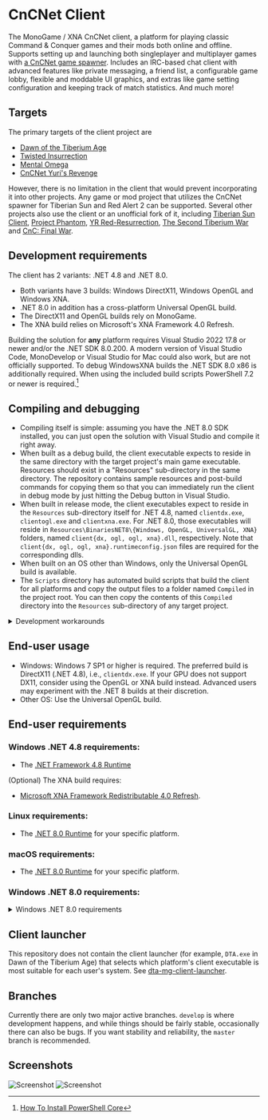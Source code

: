# CnCNet Client

The MonoGame / XNA CnCNet client, a platform for playing classic Command & Conquer games and their mods both online and offline. Supports setting up and launching both singleplayer and multiplayer games with [a CnCNet game spawner](https://github.com/CnCNet/ts-patches). Includes an IRC-based chat client with advanced features like private messaging, a friend list, a configurable game lobby, flexible and moddable UI graphics, and extras like game setting configuration and keeping track of match statistics. And much more!

## Targets

The primary targets of the client project are
* [Dawn of the Tiberium Age](https://www.moddb.com/mods/the-dawn-of-the-tiberium-age)
* [Twisted Insurrection](https://www.moddb.com/mods/twisted-insurrection)
* [Mental Omega](https://www.moddb.com/mods/mental-omega)
* [CnCNet Yuri's Revenge](https://cncnet.org/yuris-revenge)

However, there is no limitation in the client that would prevent incorporating it into other projects. Any game or mod project that utilizes the CnCNet spawner for Tiberian Sun and Red Alert 2 can be supported. Several other projects also use the client or an unofficial fork of it, including [Tiberian Sun Client](https://www.moddb.com/mods/tiberian-sun-client), [Project Phantom](https://www.moddb.com/mods/project-phantom), [YR Red-Resurrection](https://www.moddb.com/mods/yr-red-resurrection), [The Second Tiberium War](https://www.moddb.com/mods/the-second-tiberium-war) and [CnC: Final War](https://www.moddb.com/mods/cncfinalwar).

## Development requirements

The client has 2 variants: .NET 4.8 and .NET 8.0.
* Both variants have 3 builds: Windows DirectX11, Windows OpenGL and Windows XNA.
* .NET 8.0 in addition has a cross-platform Universal OpenGL build.
* The DirectX11 and OpenGL builds rely on MonoGame.
* The XNA build relies on Microsoft's XNA Framework 4.0 Refresh.

Building the solution for **any** platform requires Visual Studio 2022 17.8 or newer and/or the .NET SDK 8.0.200. A modern version of Visual Studio Code, MonoDevelop or Visual Studio for Mac could also work, but are not officially supported.
To debug WindowsXNA builds the .NET SDK 8.0 x86 is additionally required.
When using the included build scripts PowerShell 7.2 or newer is required.[^install-powershell]

## Compiling and debugging

* Compiling itself is simple: assuming you have the .NET 8.0 SDK installed, you can just open the solution with Visual Studio and compile it right away.
* When built as a debug build, the client executable expects to reside in the same directory with the target project's main game executable. Resources should exist in a "Resources" sub-directory in the same directory. The repository contains sample resources and post-build commands for copying them so that you can immediately run the client in debug mode by just hitting the Debug button in Visual Studio.
* When built in release mode, the client executables expect to reside in the `Resources` sub-directory itself for .NET 4.8, named `clientdx.exe`, `clientogl.exe` and `clientxna.exe`. For .NET 8.0, those executables will reside in `Resources\BinariesNET8\{Windows, OpenGL, UniversalGL, XNA}` folders, named `client{dx, ogl, ogl, xna}.dll`, respectively. Note that `client{dx, ogl, ogl, xna}.runtimeconfig.json` files are required for the corresponding dlls.
* When built on an OS other than Windows, only the Universal OpenGL build is available.
* The `Scripts` directory has automated build scripts that build the client for all platforms and copy the output files to a folder named `Compiled` in the project root. You can then copy the contents of this `Compiled` directory into the `Resources` sub-directory of any target project.

<details>
  <summary>Development workarounds</summary>

* If you switch among different solution configurations in Visual Studio (e.g. switch to `TSUniversalGLRelease` from `AresWindowsDXDebug`), especially switching between .NET 4.8 and .NET 8.0 variants, it is recommended to restart Visual Studio after switching configurations to prevent unexpected error messages. If restarting Visual Studio do not work as intended, try deleting all `obj` folders in each project. Due to the same reason, it is advised to close Visual Studio when building the client using the scripts in `Scripts` folder.
* Some dependencies are stored in `References` folder instead of the official NuGet source. This folder is also useful if you are working on modifying a dependency and debugging in your local machine without publishing the modification to NuGet. However, if you have replaced the `.(s)nupkg` files of a package, without altering the package version, be sure to remove the corresponding package from `%USERPROFILE%\.nuget\packages` folder to purge the old version. 
</details>

## End-user usage

* Windows: Windows 7 SP1 or higher is required. The preferred build is DirectX11 (.NET 4.8), i.e., `clientdx.exe`. If your GPU does not support DX11, consider using the OpenGL or XNA build instead. Advanced users may experiment with the .NET 8 builds at their discretion.
* Other OS: Use the Universal OpenGL build.

## End-user requirements

### Windows .NET 4.8 requirements:

* The [.NET Framework 4.8 Runtime](https://dotnet.microsoft.com/en-us/download/dotnet-framework/thank-you/net48-web-installer)

(Optional) The XNA build requires:
* [Microsoft XNA Framework Redistributable 4.0 Refresh](https://www.microsoft.com/en-us/download/details.aspx?id=27598).

### Linux requirements:

* The [.NET 8.0 Runtime](https://dotnet.microsoft.com/en-us/download/dotnet/8.0/runtime?initial-os=linux) for your specific platform.

### macOS requirements:

* The [.NET 8.0 Runtime](https://dotnet.microsoft.com/en-us/download/dotnet/8.0/runtime?initial-os=macos) for your specific platform.

### Windows .NET 8.0 requirements:

<details>
  <summary>Windows .NET 8.0 requirements</summary>

* The [.NET 8.0 Desktop Runtime](https://dotnet.microsoft.com/en-us/download/dotnet/8.0/runtime?initial-os=windows) for your specific platform.

(Optional) The XNA build requires:
* [Microsoft XNA Framework Redistributable 4.0 Refresh](https://www.microsoft.com/en-us/download/details.aspx?id=27598).
* [.NET 8.0 Desktop Runtime x86](https://dotnet.microsoft.com/en-us/download/dotnet/thank-you/runtime-desktop-8.0.0-windows-x86-installer).

Windows 7 SP1 and Windows 8.x additionally require:
* Microsoft Visual C++ 2015-2019 Redistributable [64-bit](https://aka.ms/vs/16/release/vc_redist.x64.exe) / [32-bit](https://aka.ms/vs/16/release/vc_redist.x86.exe).

Windows 7 SP1 additionally requires:
* KB3063858 [64-bit](https://www.microsoft.com/download/details.aspx?id=47442) / [32-bit](https://www.microsoft.com/download/details.aspx?id=47409).
</details>

## Client launcher

This repository does not contain the client launcher (for example, `DTA.exe` in Dawn of the Tiberium Age) that selects which platform's client executable is most suitable for each user's system.
See [dta-mg-client-launcher](https://github.com/CnCNet/dta-mg-client-launcher).

## Branches

Currently there are only two major active branches. `develop` is where development happens, and while things should be fairly stable, occasionally there can also be bugs. If you want stability and reliability, the `master` branch is recommended.

## Screenshots

![Screenshot](cncnetchatlobby.png?raw=true "CnCNet IRC Chat Lobby")
![Screenshot](cncnetgamelobby.png?raw=true "CnCNet Game Lobby")


[^install-powershell]: [How To Install PowerShell Core](https://learn.microsoft.com/powershell/scripting/install/installing-powershell-on-windows)